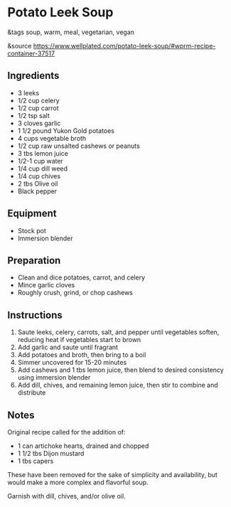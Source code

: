 # Potato Leek Soup

&tags soup, warm, meal, vegetarian, vegan

&source https://www.wellplated.com/potato-leek-soup/#wprm-recipe-container-37517

## Ingredients

- 3 leeks
- 1/2 cup celery
- 1/2 cup carrot
- 1/2 tsp salt
- 3 cloves garlic
- 1 1/2 pound Yukon Gold potatoes
- 4 cups vegetable broth
- 1/2 cup raw unsalted cashews or peanuts
- 3 tbs lemon juice
- 1/2-1 cup water
- 1/4 cup dill weed
- 1/4 cup chives
- 2 tbs Olive oil
- Black pepper

## Equipment

- Stock pot
- Immersion blender

## Preparation

- Clean and dice potatoes, carrot, and celery
- Mince garlic cloves
- Roughly crush, grind, or chop cashews 

## Instructions

1. Saute leeks, celery, carrots, salt, and pepper until vegetables soften, reducing heat if vegetables start to brown
1. Add garlic and saute until fragrant
1. Add potatoes and broth, then bring to a boil
1. Simmer uncovered for 15-20 minutes
1. Add cashews and 1 tbs lemon juice, then blend to desired consistency using immersion blender
1. Add dill, chives, and remaining lemon juice, then stir to combine and distribute

## Notes

Original recipe called for the addition of:

- 1 can artichoke hearts, drained and chopped
- 1 1/2 tbs Dijon mustard
- 1 tbs capers

These have been removed for the sake of simplicity and availability, but would make a more complex and flavorful soup.

Garnish with dill, chives, and/or olive oil.